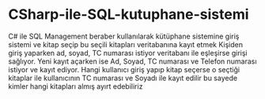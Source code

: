 # CSharp-ile-SQL-kutuphane-sistemi
C# ile SQL Management beraber kullanılarak kütüphane sistemine giriş sistemi ve kitap seçip bu seçili kitapları veritabanına kayıt etmek
  Kişiden giriş yaparken ad, soyad, TC numarası istiyor veritabanı ile eşleşirse girişi sağlıyor. Yeni kayıt açarken ise Ad, Soyad, TC numarası ve Telefon numarası istiyor ve kayıt ediyor. 
Hangi kullanıcı giriş yapıp kitap seçerse o seçtiği kitaplar ile kullanıcının  TC numarası ve Soyadı ile kayıt edilir bu sayede kimler hangi kitapları almış ayırt edebiliriz
